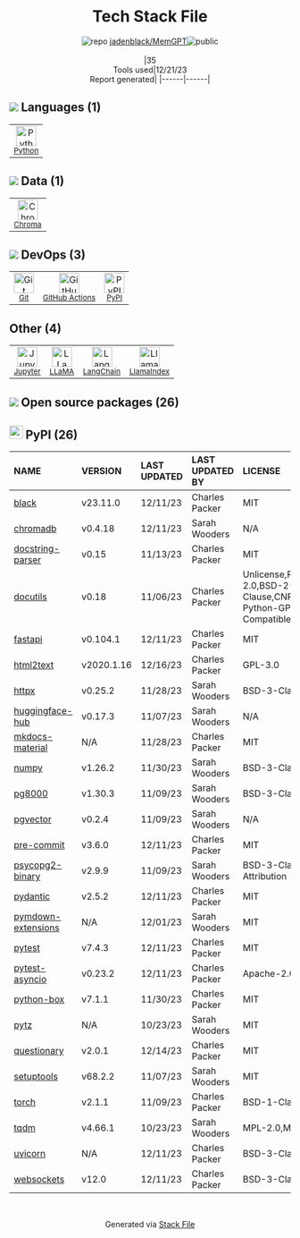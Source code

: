 <!--
&lt;--- Readme.md Snippet without images Start ---&gt;
## Tech Stack
jadenblack/MemGPT is built on the following main stack:

- [Python](https://www.python.org) – Languages
- [Jupyter](http://jupyter.org) – Data Science Notebooks
- [GitHub Actions](https://github.com/features/actions) – Continuous Integration
- [LangChain](https://github.com/hwchase17/langchain) – Large Language Model Tools
- [LlamaIndex](https://gpt-index.readthedocs.io/en/latest/) – Large Language Model Tools
- [Chroma](https://www.trychroma.com/) – Databases
- [LLaMA](https://ai.meta.com/blog/large-language-model-llama-meta-ai/) – Large Language Models

Full tech stack [here](/techstack.md)

&lt;--- Readme.md Snippet without images End ---&gt;

&lt;--- Readme.md Snippet with images Start ---&gt;
## Tech Stack
jadenblack/MemGPT is built on the following main stack:

- <img width='25' height='25' src='https://img.stackshare.io/service/993/pUBY5pVj.png' alt='Python'/> [Python](https://www.python.org) – Languages
- <img width='25' height='25' src='https://img.stackshare.io/service/4190/fGBUdNf__400x400.jpg' alt='Jupyter'/> [Jupyter](http://jupyter.org) – Data Science Notebooks
- <img width='25' height='25' src='https://img.stackshare.io/service/11563/actions.png' alt='GitHub Actions'/> [GitHub Actions](https://github.com/features/actions) – Continuous Integration
- <img width='25' height='25' src='https://img.stackshare.io/service/48790/default_5b6c6b73f1ff3775c85d2a1ba954cb87e30cbf13.jpg' alt='LangChain'/> [LangChain](https://github.com/hwchase17/langchain) – Large Language Model Tools
- <img width='25' height='25' src='https://img.stackshare.io/service/48791/default_350cf2fa84700345e34d9eef2ecc1aa29319e91a.jpg' alt='LlamaIndex'/> [LlamaIndex](https://gpt-index.readthedocs.io/en/latest/) – Large Language Model Tools
- <img width='25' height='25' src='https://img.stackshare.io/service/101828/default_de3ae68ae3ebc7fda7f97083ea89a050444976ff.png' alt='Chroma'/> [Chroma](https://www.trychroma.com/) – Databases
- <img width='25' height='25' src='https://img.stackshare.io/service/101870/default_110df704ee9867cb49e02a51b680222cc0b61823.png' alt='LLaMA'/> [LLaMA](https://ai.meta.com/blog/large-language-model-llama-meta-ai/) – Large Language Models

Full tech stack [here](/techstack.md)

&lt;--- Readme.md Snippet with images End ---&gt;
-->
<div align="center">

# Tech Stack File
![](https://img.stackshare.io/repo.svg "repo") [jadenblack/MemGPT](https://github.com/jadenblack/MemGPT)![](https://img.stackshare.io/public_badge.svg "public")
<br/><br/>
|35<br/>Tools used|12/21/23 <br/>Report generated|
|------|------|
</div>

## <img src='https://img.stackshare.io/languages.svg'/> Languages (1)
<table><tr>
  <td align='center'>
  <img width='36' height='36' src='https://img.stackshare.io/service/993/pUBY5pVj.png' alt='Python'>
  <br>
  <sub><a href="https://www.python.org">Python</a></sub>
  <br>
  <sub></sub>
</td>

</tr>
</table>

## <img src='https://img.stackshare.io/databases.svg'/> Data (1)
<table><tr>
  <td align='center'>
  <img width='36' height='36' src='https://img.stackshare.io/service/101828/default_de3ae68ae3ebc7fda7f97083ea89a050444976ff.png' alt='Chroma'>
  <br>
  <sub><a href="https://www.trychroma.com/">Chroma</a></sub>
  <br>
  <sub></sub>
</td>

</tr>
</table>

## <img src='https://img.stackshare.io/devops.svg'/> DevOps (3)
<table><tr>
  <td align='center'>
  <img width='36' height='36' src='https://img.stackshare.io/service/1046/git.png' alt='Git'>
  <br>
  <sub><a href="http://git-scm.com/">Git</a></sub>
  <br>
  <sub></sub>
</td>

<td align='center'>
  <img width='36' height='36' src='https://img.stackshare.io/service/11563/actions.png' alt='GitHub Actions'>
  <br>
  <sub><a href="https://github.com/features/actions">GitHub Actions</a></sub>
  <br>
  <sub></sub>
</td>

<td align='center'>
  <img width='36' height='36' src='https://img.stackshare.io/service/12572/-RIWgodF_400x400.jpg' alt='PyPI'>
  <br>
  <sub><a href="https://pypi.org/">PyPI</a></sub>
  <br>
  <sub></sub>
</td>

</tr>
</table>

## Other (4)
<table><tr>
  <td align='center'>
  <img width='36' height='36' src='https://img.stackshare.io/service/4190/fGBUdNf__400x400.jpg' alt='Jupyter'>
  <br>
  <sub><a href="http://jupyter.org">Jupyter</a></sub>
  <br>
  <sub></sub>
</td>

<td align='center'>
  <img width='36' height='36' src='https://img.stackshare.io/service/101870/default_110df704ee9867cb49e02a51b680222cc0b61823.png' alt='LLaMA'>
  <br>
  <sub><a href="https://ai.meta.com/blog/large-language-model-llama-meta-ai/">LLaMA</a></sub>
  <br>
  <sub></sub>
</td>

<td align='center'>
  <img width='36' height='36' src='https://img.stackshare.io/service/48790/default_5b6c6b73f1ff3775c85d2a1ba954cb87e30cbf13.jpg' alt='LangChain'>
  <br>
  <sub><a href="https://github.com/hwchase17/langchain">LangChain</a></sub>
  <br>
  <sub></sub>
</td>

<td align='center'>
  <img width='36' height='36' src='https://img.stackshare.io/service/48791/default_350cf2fa84700345e34d9eef2ecc1aa29319e91a.jpg' alt='LlamaIndex'>
  <br>
  <sub><a href="https://gpt-index.readthedocs.io/en/latest/">LlamaIndex</a></sub>
  <br>
  <sub></sub>
</td>

</tr>
</table>


## <img src='https://img.stackshare.io/group.svg' /> Open source packages (26)</h2>

## <img width='24' height='24' src='https://img.stackshare.io/service/12572/-RIWgodF_400x400.jpg'/> PyPI (26)

|NAME|VERSION|LAST UPDATED|LAST UPDATED BY|LICENSE|VULNERABILITIES|
|:------|:------|:------|:------|:------|:------|
|[black](https://pypi.org/project/black)|v23.11.0|12/11/23|Charles Packer |MIT|N/A|
|[chromadb](https://pypi.org/project/chromadb)|v0.4.18|12/11/23|Sarah Wooders |N/A|N/A|
|[docstring-parser](https://pypi.org/project/docstring-parser)|v0.15|11/13/23|Charles Packer |MIT|N/A|
|[docutils](https://pypi.org/project/docutils)|v0.18|11/06/23|Charles Packer |Unlicense,Python-2.0,BSD-2-Clause,CNRI-Python-GPL-Compatible|N/A|
|[fastapi](https://pypi.org/project/fastapi)|v0.104.1|12/11/23|Charles Packer |MIT|N/A|
|[html2text](https://pypi.org/project/html2text)|v2020.1.16|12/16/23|Charles Packer |GPL-3.0|N/A|
|[httpx](https://pypi.org/project/httpx)|v0.25.2|11/28/23|Sarah Wooders |BSD-3-Clause|N/A|
|[huggingface-hub](https://pypi.org/project/huggingface-hub)|v0.17.3|11/07/23|Sarah Wooders |N/A|N/A|
|[mkdocs-material](https://pypi.org/project/mkdocs-material)|N/A|11/28/23|Charles Packer |MIT|N/A|
|[numpy](https://pypi.org/project/numpy)|v1.26.2|11/30/23|Sarah Wooders |BSD-3-Clause|N/A|
|[pg8000](https://pypi.org/project/pg8000)|v1.30.3|11/09/23|Sarah Wooders |BSD-3-Clause|N/A|
|[pgvector](https://pypi.org/project/pgvector)|v0.2.4|11/09/23|Sarah Wooders |N/A|N/A|
|[pre-commit](https://pypi.org/project/pre-commit)|v3.6.0|12/11/23|Charles Packer |MIT|N/A|
|[psycopg2-binary](https://pypi.org/project/psycopg2-binary)|v2.9.9|11/09/23|Sarah Wooders |BSD-3-Clause-Attribution|N/A|
|[pydantic](https://pypi.org/project/pydantic)|v2.5.2|12/11/23|Charles Packer |MIT|N/A|
|[pymdown-extensions](https://pypi.org/project/pymdown-extensions)|N/A|12/01/23|Sarah Wooders |MIT|N/A|
|[pytest](https://pypi.org/project/pytest)|v7.4.3|12/11/23|Charles Packer |MIT|N/A|
|[pytest-asyncio](https://pypi.org/project/pytest-asyncio)|v0.23.2|12/11/23|Charles Packer |Apache-2.0|N/A|
|[python-box](https://pypi.org/project/python-box)|v7.1.1|11/30/23|Charles Packer |MIT|N/A|
|[pytz](https://pypi.org/project/pytz)|N/A|10/23/23|Sarah Wooders |MIT|N/A|
|[questionary](https://pypi.org/project/questionary)|v2.0.1|12/14/23|Charles Packer |MIT|N/A|
|[setuptools](https://pypi.org/project/setuptools)|v68.2.2|11/07/23|Sarah Wooders |MIT|N/A|
|[torch](https://pypi.org/project/torch)|v2.1.1|11/09/23|Charles Packer |BSD-1-Clause|N/A|
|[tqdm](https://pypi.org/project/tqdm)|v4.66.1|10/23/23|Sarah Wooders |MPL-2.0,MIT|N/A|
|[uvicorn](https://pypi.org/project/uvicorn)|N/A|12/11/23|Charles Packer |BSD-3-Clause|N/A|
|[websockets](https://pypi.org/project/websockets)|v12.0|12/11/23|Charles Packer |BSD-3-Clause|N/A|

<br/>
<div align='center'>

Generated via [Stack File](https://github.com/marketplace/stack-file)
